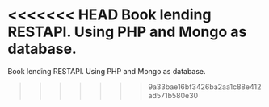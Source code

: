 <<<<<<< HEAD
Book lending RESTAPI. Using PHP and Mongo as database.
=======
Book lending RESTAPI. Using PHP and Mongo as database.
>>>>>>> 9a33bae16bf3426ba2aa1c88e412ad571b580e30
